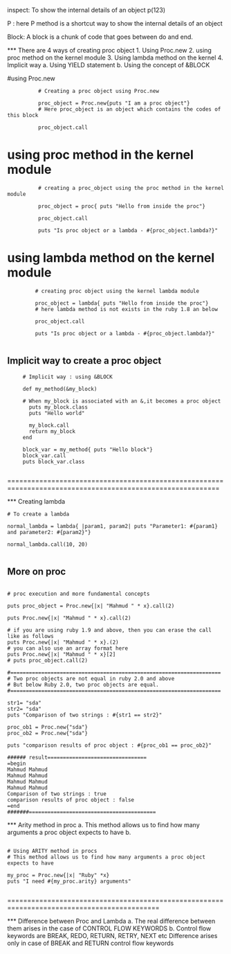 inspect: To show the internal details of an object
p(123)

P : here P method is a shortcut way to show the internal details of an object

Block: A block is a chunk of code that goes between do and end.


*** There are 4 ways of creating proc object
     1. Using Proc.new
     2. using proc method on the kernel module
     3. Using lambda method on the kernel
     4. Implicit way
          a. Using YIELD statement
          b. Using the concept of &BLOCK

#using Proc.new

```
          # Creating a proc object using Proc.new

          proc_object = Proc.new{puts "I am a proc object"}
          # Here proc_object is an object which contains the codes of this block

          proc_object.call

```

# using proc method in the kernel module

```
          # creating a proc_object using the proc method in the kernel module

          proc_object = proc{ puts "Hello from inside the proc"}

          proc_object.call

          puts "Is proc object or a lambda - #{proc_object.lambda?}"

```


# using lambda method on the kernel module


```
         # creating proc object using the kernel lambda module

         proc_object = lambda{ puts "Hello from inside the proc"}
         # here lambda method is not exists in the ruby 1.8 an below

         proc_object.call

         puts "Is proc object or a lambda - #{proc_object.lambda?}"


```

## Implicit way to create a proc object


```
     # Implicit way : using &BLOCK

     def my_method(&my_block)

     # When my_block is associated with an &,it becomes a proc object
       puts my_block.class
       puts "Hello world"

       my_block.call
       return my_block
     end

     block_var = my_method{ puts "Hello block"}
     block_var.call
     puts block_var.class


```

===========================================================================================================


*** Creating lambda

```
# To create a lambda

normal_lambda = lambda{ |param1, param2| puts "Parameter1: #{param1} and parameter2: #{param2}"}

normal_lambda.call(10, 20)


```

## More on proc

```

# proc execution and more fundamental concepts

puts proc_object = Proc.new{|x| "Mahmud " * x}.call(2)

puts Proc.new{|x| "Mahmud " * x}.call(2)

# if you are using ruby 1.9 and above, then you can erase the call like as follows
puts Proc.new{|x| "Mahmud " * x}.(2)
# you can also use an array format here
puts Proc.new{|x| "Mahmud " * x}[2]
# puts proc_object.call(2)

#====================================================================
# Two proc objects are not equal in ruby 2.0 and above
# But below Ruby 2.0, two proc objects are equal.
#====================================================================

str1= "sda"
str2= "sda"
puts "Comparison of two strings : #{str1 == str2}"

proc_ob1 = Proc.new{"sda"}
proc_ob2 = Proc.new{"sda"}

puts "comparison results of proc object : #{proc_ob1 == proc_ob2}"

###### result================================
=begin
Mahmud Mahmud
Mahmud Mahmud
Mahmud Mahmud
Mahmud Mahmud
Comparison of two strings : true
comparison results of proc object : false
=end
#######=========================================

```

*** Arity method in proc
    a. This method allows us to find how many arguments a proc object expects to have
    b.

```

# Using ARITY method in procs
# This method allows us to find how many arguments a proc object expects to have

my_proc = Proc.new{|x| "Ruby" *x}
puts "I need #{my_proc.arity} arguments"


```

============================================================================================


*** Difference between Proc and Lambda
   a. The real difference between them arises in the case of CONTROL FLOW KEYWORDS
   b. Control flow keywords are BREAK, REDO, RETURN, RETRY, NEXT etc
      Difference arises only in case of BREAK and RETURN control flow keywords

